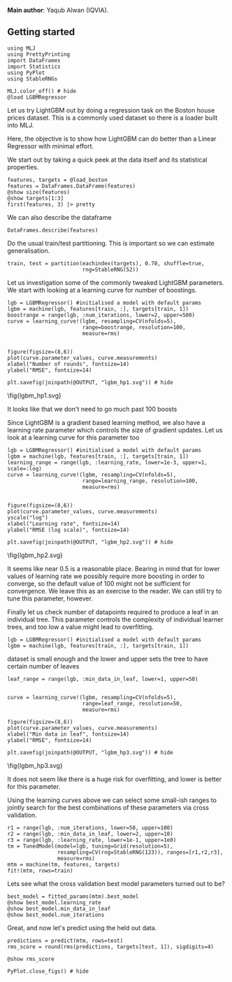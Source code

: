 <!--This file was generated, do not modify it.-->
**Main author**: Yaqub Alwan (IQVIA).

## Getting started

```julia:ex1
using MLJ
using PrettyPrinting
import DataFrames
import Statistics
using PyPlot
using StableRNGs

MLJ.color_off() # hide
@load LGBMRegressor
```

Let us try LightGBM out by doing a regression task on the Boston house prices dataset.
This is a commonly used dataset so there is a loader built into MLJ.

Here, the objective is to show how LightGBM can do better than a Linear Regressor
with minimal effort.

We start out by taking a quick peek at the data itself and its statistical properties.

```julia:ex2
features, targets = @load_boston
features = DataFrames.DataFrame(features)
@show size(features)
@show targets[1:3]
first(features, 3) |> pretty
```

We can also describe the dataframe

```julia:ex3
DataFrames.describe(features)
```

Do the usual train/test partitioning. This is important so we can estimate generalisation.

```julia:ex4
train, test = partition(eachindex(targets), 0.70, shuffle=true,
                        rng=StableRNG(52))
```

Let us investigation some of the commonly tweaked LightGBM parameters. We start with looking at a learning curve for number of boostings.

```julia:ex5
lgb = LGBMRegressor() #initialised a model with default params
lgbm = machine(lgb, features[train, :], targets[train, 1])
boostrange = range(lgb, :num_iterations, lower=2, upper=500)
curve = learning_curve!(lgbm, resampling=CV(nfolds=5),
                        range=boostrange, resolution=100,
                        measure=rms)


figure(figsize=(8,6))
plot(curve.parameter_values, curve.measurements)
xlabel("Number of rounds", fontsize=14)
ylabel("RMSE", fontsize=14)

plt.savefig(joinpath(@OUTPUT, "lgbm_hp1.svg")) # hide
```

\fig{lgbm_hp1.svg}

It looks like that we don't need to go much past 100 boosts

Since LightGBM is a gradient based learning method, we also have a learning rate parameter which controls the size of gradient updates.
Let us look at a learning curve for this parameter too

```julia:ex6
lgb = LGBMRegressor() #initialised a model with default params
lgbm = machine(lgb, features[train, :], targets[train, 1])
learning_range = range(lgb, :learning_rate, lower=1e-3, upper=1, scale=:log)
curve = learning_curve!(lgbm, resampling=CV(nfolds=5),
                        range=learning_range, resolution=100,
                        measure=rms)


figure(figsize=(8,6))
plot(curve.parameter_values, curve.measurements)
yscale("log")
xlabel("Learning rate", fontsize=14)
ylabel("RMSE (log scale)", fontsize=14)

plt.savefig(joinpath(@OUTPUT, "lgbm_hp2.svg")) # hide
```

\fig{lgbm_hp2.svg}

It seems like near 0.5 is a reasonable place. Bearing in mind that for lower
values of learning rate we possibly require more boosting in order to converge, so the default
value of 100 might not be sufficient for convergence. We leave this as an exercise to the reader.
We can still try to tune this parameter, however.

Finally let us check number of datapoints required to produce a leaf in an individual tree. This parameter
controls the complexity of individual learner trees, and too low a value might lead to overfitting.

```julia:ex7
lgb = LGBMRegressor() #initialised a model with default params
lgbm = machine(lgb, features[train, :], targets[train, 1])
```

dataset is small enough and the lower and upper sets the tree to have certain number of leaves

```julia:ex8
leaf_range = range(lgb, :min_data_in_leaf, lower=1, upper=50)


curve = learning_curve!(lgbm, resampling=CV(nfolds=5),
                        range=leaf_range, resolution=50,
                        measure=rms)

figure(figsize=(8,6))
plot(curve.parameter_values, curve.measurements)
xlabel("Min data in leaf", fontsize=14)
ylabel("RMSE", fontsize=14)

plt.savefig(joinpath(@OUTPUT, "lgbm_hp3.svg")) # hide
```

\fig{lgbm_hp3.svg}

It does not seem like there is a huge risk for overfitting, and lower is better for this parameter.

Using the learning curves above we can select some small-ish ranges to jointly search for the best
combinations of these parameters via cross validation.

```julia:ex9
r1 = range(lgb, :num_iterations, lower=50, upper=100)
r2 = range(lgb, :min_data_in_leaf, lower=2, upper=10)
r3 = range(lgb, :learning_rate, lower=1e-1, upper=1e0)
tm = TunedModel(model=lgb, tuning=Grid(resolution=5),
                resampling=CV(rng=StableRNG(123)), ranges=[r1,r2,r3],
                measure=rms)
mtm = machine(tm, features, targets)
fit!(mtm, rows=train)
```

Lets see what the cross validation best model parameters turned out to be?

```julia:ex10
best_model = fitted_params(mtm).best_model
@show best_model.learning_rate
@show best_model.min_data_in_leaf
@show best_model.num_iterations
```

Great, and now let's predict using the held out data.

```julia:ex11
predictions = predict(mtm, rows=test)
rms_score = round(rms(predictions, targets[test, 1]), sigdigits=4)

@show rms_score

PyPlot.close_figs() # hide
```

